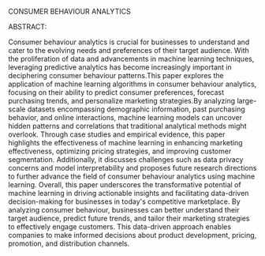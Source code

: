 CONSUMER BEHAVIOUR ANALYTICS

ABSTRACT:

Consumer behaviour analytics is crucial for businesses to understand and
cater to the evolving needs and preferences of their target audience. 
With the proliferation of data and advancements in machine learning 
techniques, leveraging predictive analytics has become increasingly important
in deciphering consumer behaviour patterns.This paper explores the application 
of machine learning algorithms in consumer behaviour analytics, focusing on 
their ability to predict consumer preferences, forecast purchasing trends, 
and personalize marketing strategies.By analyzing large-scale datasets 
encompassing demographic information, past purchasing behavior, and online
interactions, machine learning models can uncover hidden patterns and
correlations that traditional analytical methods might overlook.
Through case studies and empirical evidence, this paper highlights the
effectiveness of machine learning in enhancing marketing effectiveness, 
optimizing pricing strategies, and improving customer segmentation. 
Additionally, it discusses challenges such as data privacy concerns and model 
interpretability and proposes future research directions to further advance 
the field of consumer behaviour analytics using machine learning. Overall, 
this paper underscores the transformative potential of machine learning in
driving actionable insights and facilitating data-driven decision-making for 
businesses in today's competitive marketplace. By analyzing consumer behaviour,
businesses can better understand their target audience, predict future trends,
and tailor their marketing strategies to effectively engage customers. 
This data-driven approach enables companies to make informed decisions about
product development, pricing, promotion, and distribution channels.
